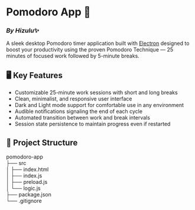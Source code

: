 # Pomodoro App 💖
### *By Hizulu*✨  
A sleek desktop Pomodoro timer application built with [Electron](https://www.electronjs.org/) designed to boost your productivity using the proven Pomodoro Technique — 25 minutes of focused work followed by 5-minute breaks.

## 🖥️ Key Features

- Customizable 25-minute work sessions with short and long breaks  
- Clean, minimalist, and responsive user interface
- Dark and Light mode support for comfortable use in any environment
- Audible notifications signaling the end of each cycle  
- Automated transition between work and break intervals  
- Session state persistence to maintain progress even if restarted  

## 📂 Project Structure

pomodoro-app  
├── src  
│   ├── index.html          
│   ├── index.js           
│   ├── preload.js          
│   └── logic.js            
├── package.json            
└── .gitignore             
